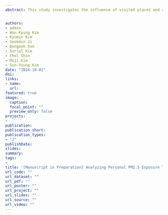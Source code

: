 ```yaml
---
abstract: This study investigates the influence of visited places and activities on personal exposure to PM2.5, considering seasonal and weekday/weekend variations. Data were collected from 54 senior participants in South Korea using GPS devices, personal air pollution monitors, and travel diaries during spring and summer of 2023. The study analyzed 13 activity-place-move variables and their association with PM2.5 exposure through stratified linear regression. Results revealed significant variability across season-day groups, with the highest explanatory power in spring weekends (R²=0.62). Notably, spending more time on "preparing meals at non-home-indoor" was linked to a reduction in PM2.5 exposure during weekends but not on weekdays. These findings highlight the need for targeted strategies to minimize personal air pollution exposure based on activity patterns and timing.


authors:
- admin
- Won Kyung Kim
- Kyumin Kim
- Seokmin Ji
- Dongook Son
- Soriul Kim
- Chol Shin
- Miji Kim
- Sun-Young Kim
date: "2024-10-01"
doi:
links:
- name:
  url: 
featured: true
image:
  caption:
  focal_point: ""
  preview_only: false
projects:
- 
publication:
publication_short:
publication_types:
- "2"
publishDate:
slides:
summary:
tags:
- 
title: '[Manuscript in Preparation] Analyzing Personal PM2.5 Exposure Through APT (Activity-Place-Transport) varialbes: Integration of Time Activity Patterns, Place, and Transportation'
url_code: ""
url_dataset: ""
url_pdf: ""
url_poster: ""
url_project: ""
url_slides: ""
url_source: ""
url_video: ""
---
```

